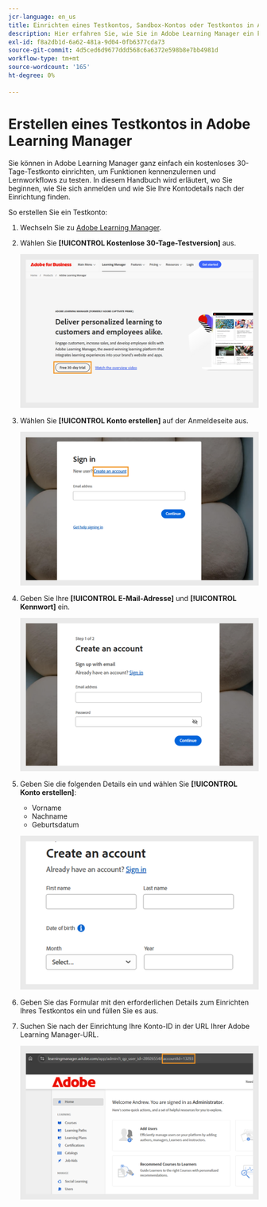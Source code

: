 ```yaml
---
jcr-language: en_us
title: Einrichten eines Testkontos, Sandbox-Kontos oder Testkontos in Adobe Learning Manager
description: Hier erfahren Sie, wie Sie in Adobe Learning Manager ein kostenloses 30-Tage-Testkonto oder Sandbox-Konto erstellen. Führen Sie einfache Schritte aus, um Ihre Testumgebung einzurichten und schnell zu beginnen.
exl-id: f8a2db1d-6a62-481a-9d04-0fb6377cda73
source-git-commit: 4d5ced6d9677ddd568c6a6372e598b8e7bb4981d
workflow-type: tm+mt
source-wordcount: '165'
ht-degree: 0%

---
```


# Erstellen eines Testkontos in Adobe Learning Manager

Sie können in Adobe Learning Manager ganz einfach ein kostenloses 30-Tage-Testkonto einrichten, um Funktionen kennenzulernen und Lernworkflows zu testen. In diesem Handbuch wird erläutert, wo Sie beginnen, wie Sie sich anmelden und wie Sie Ihre Kontodetails nach der Einrichtung finden.

So erstellen Sie ein Testkonto:

1. Wechseln Sie zu [Adobe Learning Manager](https://business.adobe.com/de/products/learning-manager/adobe-learning-manager.html).
2. Wählen Sie **[!UICONTROL Kostenlose 30-Tage-Testversion]** aus.

   ![](assets/free-trial.png)

3. Wählen Sie **[!UICONTROL Konto erstellen]** auf der Anmeldeseite aus.

   ![](assets/create-trial-account.png)

4. Geben Sie Ihre **[!UICONTROL E-Mail-Adresse]** und **[!UICONTROL Kennwort]** ein.

   ![](assets/type-email.png)

5. Geben Sie die folgenden Details ein und wählen Sie **[!UICONTROL Konto erstellen]**:
   * Vorname
   * Nachname
   * Geburtsdatum

   ![](assets/more-details.png)

6. Geben Sie das Formular mit den erforderlichen Details zum Einrichten Ihres Testkontos ein und füllen Sie es aus.
7. Suchen Sie nach der Einrichtung Ihre Konto-ID in der URL Ihrer Adobe Learning Manager-URL.

   ![](assets/account-id-trial.png)

